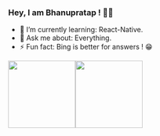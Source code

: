 ### Hey, I am Bhanupratap ! 👋🖖


- 🌱 I’m currently learning: React-Native.
- 💬 Ask me about: Everything.
- ⚡ Fun fact: Bing is better for answers ! 😁

<img height="137px" src="https://github-readme-stats.vercel.app/api?username=wantedbear007&hide_title=true&hide_border=true&show_icons=true&include_all_commits=true&count_private=true&line_height=21&text_color=000&icon_color=000&bg_color=0,ea6161,ffc64d,fffc4d,52fa5a&theme=graywhite" /><!-- wi*quL3fcV --><img height="137px" src="https://github-readme-stats.vercel.app/api/top-langs/?username=wantedbear007&hide=html&hide_title=true&hide_border=true&layout=compact&langs_count=6&exclude_repo=comp426,Redventures-Movie-Quotes&text_color=000&icon_color=fff&bg_color=0,52fa5a,4dfcff,c64dff&theme=graywhite" />
